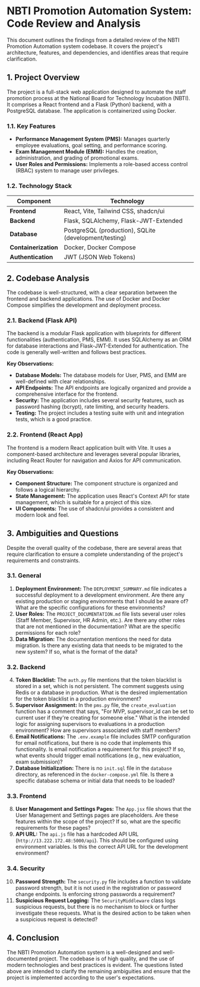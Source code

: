 # NBTI Promotion Automation System: Code Review and Analysis

This document outlines the findings from a detailed review of the NBTI Promotion Automation system codebase. It covers the project's architecture, features, and dependencies, and identifies areas that require clarification.

## 1. Project Overview

The project is a full-stack web application designed to automate the staff promotion process at the National Board for Technology Incubation (NBTI). It comprises a React frontend and a Flask (Python) backend, with a PostgreSQL database. The application is containerized using Docker.

### 1.1. Key Features

- **Performance Management System (PMS):** Manages quarterly employee evaluations, goal setting, and performance scoring.
- **Exam Management Module (EMM):** Handles the creation, administration, and grading of promotional exams.
- **User Roles and Permissions:** Implements a role-based access control (RBAC) system to manage user privileges.

### 1.2. Technology Stack

| Component | Technology |
|---|---|
| **Frontend** | React, Vite, Tailwind CSS, shadcn/ui |
| **Backend** | Flask, SQLAlchemy, Flask-JWT-Extended |
| **Database** | PostgreSQL (production), SQLite (development/testing) |
| **Containerization** | Docker, Docker Compose |
| **Authentication** | JWT (JSON Web Tokens) |

## 2. Codebase Analysis

The codebase is well-structured, with a clear separation between the frontend and backend applications. The use of Docker and Docker Compose simplifies the development and deployment process.

### 2.1. Backend (Flask API)

The backend is a modular Flask application with blueprints for different functionalities (authentication, PMS, EMM). It uses SQLAlchemy as an ORM for database interactions and Flask-JWT-Extended for authentication. The code is generally well-written and follows best practices.

**Key Observations:**

*   **Database Models:** The database models for User, PMS, and EMM are well-defined with clear relationships.
*   **API Endpoints:** The API endpoints are logically organized and provide a comprehensive interface for the frontend.
*   **Security:** The application includes several security features, such as password hashing (bcrypt), rate limiting, and security headers.
*   **Testing:** The project includes a testing suite with unit and integration tests, which is a good practice.

### 2.2. Frontend (React App)

The frontend is a modern React application built with Vite. It uses a component-based architecture and leverages several popular libraries, including React Router for navigation and Axios for API communication.

**Key Observations:**

*   **Component Structure:** The component structure is organized and follows a logical hierarchy.
*   **State Management:** The application uses React's Context API for state management, which is suitable for a project of this size.
*   **UI Components:** The use of shadcn/ui provides a consistent and modern look and feel.

## 3. Ambiguities and Questions

Despite the overall quality of the codebase, there are several areas that require clarification to ensure a complete understanding of the project's requirements and constraints.

### 3.1. General

1.  **Deployment Environment:** The `DEPLOYMENT_SUMMARY.md` file indicates a successful deployment to a development environment. Are there any existing production or staging environments that I should be aware of? What are the specific configurations for these environments?
2.  **User Roles:** The `PROJECT_DOCUMENTATION.md` file lists several user roles (Staff Member, Supervisor, HR Admin, etc.). Are there any other roles that are not mentioned in the documentation? What are the specific permissions for each role?
3.  **Data Migration:** The documentation mentions the need for data migration. Is there any existing data that needs to be migrated to the new system? If so, what is the format of the data?

### 3.2. Backend

4.  **Token Blacklist:** The `auth.py` file mentions that the token blacklist is stored in a set, which is not persistent. The comment suggests using Redis or a database in production. What is the desired implementation for the token blacklist in a production environment?
5.  **Supervisor Assignment:** In the `pms.py` file, the `create_evaluation` function has a comment that says, "For MVP, supervisor_id can be set to current user if they're creating for someone else." What is the intended logic for assigning supervisors to evaluations in a production environment? How are supervisors associated with staff members?
6.  **Email Notifications:** The `.env.example` file includes SMTP configuration for email notifications, but there is no code that implements this functionality. Is email notification a requirement for this project? If so, what events should trigger email notifications (e.g., new evaluation, exam submission)?
7.  **Database Initialization:** There is no `init.sql` file in the `database` directory, as referenced in the `docker-compose.yml` file. Is there a specific database schema or initial data that needs to be loaded?

### 3.3. Frontend

8.  **User Management and Settings Pages:** The `App.jsx` file shows that the User Management and Settings pages are placeholders. Are these features within the scope of the project? If so, what are the specific requirements for these pages?
9.  **API URL:** The `api.js` file has a hardcoded API URL (`http://13.222.172.48:5000/api`). This should be configured using environment variables. Is this the correct API URL for the development environment?

### 3.4. Security

10. **Password Strength:** The `security.py` file includes a function to validate password strength, but it is not used in the registration or password change endpoints. Is enforcing strong passwords a requirement?
11. **Suspicious Request Logging:** The `SecurityMiddleware` class logs suspicious requests, but there is no mechanism to block or further investigate these requests. What is the desired action to be taken when a suspicious request is detected?

## 4. Conclusion

The NBTI Promotion Automation system is a well-designed and well-documented project. The codebase is of high quality, and the use of modern technologies and best practices is evident. The questions listed above are intended to clarify the remaining ambiguities and ensure that the project is implemented according to the user's expectations.

